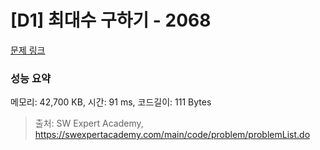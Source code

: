 # [D1] 최대수 구하기 - 2068 

[문제 링크](https://swexpertacademy.com/main/code/problem/problemDetail.do?contestProbId=AV5QQhbqA4QDFAUq) 

### 성능 요약

메모리: 42,700 KB, 시간: 91 ms, 코드길이: 111 Bytes



> 출처: SW Expert Academy, https://swexpertacademy.com/main/code/problem/problemList.do